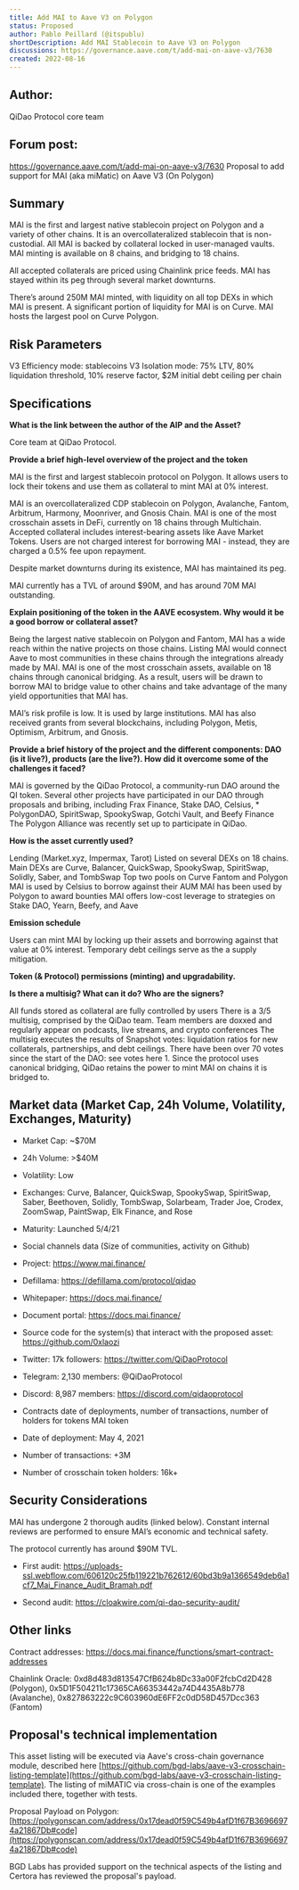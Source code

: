 ```yaml
---
title: Add MAI to Aave V3 on Polygon
status: Proposed
author: Pablo Peillard (@itspublu)
shortDescription: Add MAI Stablecoin to Aave V3 on Polygon
discussions: https://governance.aave.com/t/add-mai-on-aave-v3/7630
created: 2022-08-16
---
```


## Author: 
QiDao Protocol core team

## Forum post: 

https://governance.aave.com/t/add-mai-on-aave-v3/7630
Proposal to add support for MAI (aka miMatic) on Aave V3 (On Polygon)

## Summary

MAI is the first and largest native stablecoin project on Polygon and a variety of other chains. It is an overcollateralized stablecoin that is non-custodial. All MAI is backed by collateral locked in user-managed vaults. MAI minting is available on 8 chains, and bridging to 18 chains.

All accepted collaterals are priced using Chainlink price feeds. MAI has stayed within its peg through several market downturns.

There’s around 250M MAI minted, with liquidity on all top DEXs in which MAI is present. A significant portion of liquidity for MAI is on Curve. MAI hosts the largest pool on Curve Polygon.

## Risk Parameters

V3 Efficiency mode: stablecoins
V3 Isolation mode: 75% LTV, 80% liquidation threshold, 10% reserve factor, $2M initial debt ceiling per chain

## Specifications
**What is the link between the author of the AIP and the Asset?**

Core team at QiDao Protocol.

**Provide a brief high-level overview of the project and the token**

MAI is the first and largest stablecoin protocol on Polygon. It allows users to lock their tokens and use them as collateral to mint MAI at 0% interest.

MAI is an overcollateralized CDP stablecoin on Polygon, Avalanche, Fantom, Arbitrum, Harmony, Moonriver, and Gnosis Chain. MAI is one of the most crosschain assets in DeFi, currently on 18 chains through Multichain. Accepted collateral includes interest-bearing assets like Aave Market Tokens. Users are not charged interest for borrowing MAI - instead, they are charged a 0.5% fee upon repayment.

Despite market downturns during its existence, MAI has maintained its peg.

MAI currently has a TVL of around $90M, and has around 70M MAI outstanding.

**Explain positioning of the token in the AAVE ecosystem. Why would it be a good borrow or collateral asset?**

Being the largest native stablecoin on Polygon and Fantom, MAI has a wide reach within the native projects on those chains. Listing MAI would connect Aave to most communities in these chains through the integrations already made by MAI.
MAI is one of the most crosschain assets, available on 18 chains through canonical bridging. As a result, users will be drawn to borrow MAI to bridge value to other chains and take advantage of the many yield opportunities that MAI has.

MAI’s risk profile is low. It is used by large institutions. MAI has also received grants from several blockchains, including Polygon, Metis, Optimism, Arbitrum, and Gnosis.

**Provide a brief history of the project and the different components: DAO (is it live?), products (are the live?). How did it overcome some of the challenges it faced?**

MAI is governed by the QiDao Protocol, a community-run DAO around the QI token.
Several other projects have participated in our DAO through proposals and bribing, including Frax Finance, Stake DAO, Celsius, * PolygonDAO, SpiritSwap, SpookySwap, Gotchi Vault, and Beefy Finance
The Polygon Alliance was recently set up to participate in QiDao.

**How is the asset currently used?**

Lending (Market.xyz, Impermax, Tarot)
Listed on several DEXs on 18 chains. Main DEXs are Curve, Balancer, QuickSwap, SpookySwap, SpiritSwap, Solidly, Saber, and TombSwap
Top two pools on Curve Fantom and Polygon
MAI is used by Celsius to borrow against their AUM
MAI has been used by Polygon to award bounties
MAI offers low-cost leverage to strategies on Stake DAO, Yearn, Beefy, and Aave

**Emission schedule**

Users can mint MAI by locking up their assets and borrowing against that value at 0% interest. Temporary debt ceilings serve as the a supply mitigation.

**Token (& Protocol) permissions (minting) and upgradability.**

**Is there a multisig? What can it do? Who are the signers?**

All funds stored as collateral are fully controlled by users
There is a 3/5 multisig, comprised by the QiDao team. Team members are doxxed and regularly appear on podcasts, live streams, and crypto conferences
The multisig executes the results of Snapshot votes: liquidation ratios for new collaterals, partnerships, and debt ceilings. There have been over 70 votes since the start of the DAO: see votes here 1.
Since the protocol uses canonical bridging, QiDao retains the power to mint MAI on chains it is bridged to.

## Market data (Market Cap, 24h Volume, Volatility, Exchanges, Maturity)

- Market Cap: ~$70M
- 24h Volume: >$40M
- Volatility: Low
- Exchanges: Curve, Balancer, QuickSwap, SpookySwap, SpiritSwap, Saber, Beethoven, Solidly, TombSwap, Solarbeam, Trader Joe, Crodex, ZoomSwap, PaintSwap, Elk Finance, and Rose
- Maturity: Launched 5/4/21
- Social channels data (Size of communities, activity on Github)
- Project: https://www.mai.finance/
- Defillama: https://defillama.com/protocol/qidao
- Whitepaper: https://docs.mai.finance/
- Document portal: https://docs.mai.finance/
- Source code for the system(s) that interact with the proposed asset: https://github.com/0xlaozi
- Twitter: 17k followers: https://twitter.com/QiDaoProtocol
- Telegram: 2,130 members: @QiDaoProtocol
- Discord: 8,987 members: https://discord.com/qidaoprotocol
- Contracts date of deployments, number of transactions, number of holders for tokens
MAI token

- Date of deployment: May 4, 2021
- Number of transactions: +3M
- Number of crosschain token holders: 16k+

## Security Considerations
MAI has undergone 2 thorough audits (linked below). Constant internal reviews are performed to ensure MAI’s economic and technical safety.

The protocol currently has around $90M TVL.

- First audit: https://uploads-ssl.webflow.com/606120c25fb119221b762612/60bd3b9a1366549deb6a1cf7_Mai_Finance_Audit_Bramah.pdf

- Second audit: https://cloakwire.com/qi-dao-security-audit/

## Other links

Contract addresses: https://docs.mai.finance/functions/smart-contract-addresses

Chainlink Oracle: 0xd8d483d813547CfB624b8Dc33a00F2fcbCd2D428 (Polygon), 0x5D1F504211c17365CA66353442a74D4435A8b778 (Avalanche), 0x827863222c9C603960dE6FF2c0dD58D457Dcc363 (Fantom)

## Proposal's technical implementation

This asset listing will be executed via Aave's cross-chain governance module, described here [https://github.com/bgd-labs/aave-v3-crosschain-listing-template](https://github.com/bgd-labs/aave-v3-crosschain-listing-template). The listing of miMATIC via cross-chain is one of the examples included there, together with tests.

Proposal Payload on Polygon: [https://polygonscan.com/address/0x17dead0f59C549b4afD1f67B36966974a21867Db#code](https://polygonscan.com/address/0x17dead0f59C549b4afD1f67B36966974a21867Db#code)

BGD Labs has provided support on the technical aspects of the listing and Certora has reviewed the proposal's payload.
